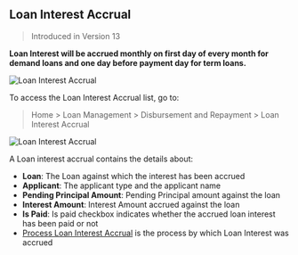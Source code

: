 ## Loan Interest Accrual

> Introduced in Version 13

**Loan Interest will be accrued monthly on first day of every month for demand loans and one day before payment day for term loans.**

![Loan Interest Accrual](https://docs.erpnext.com/files/loan-interest-accrual-flow.png)

To access the Loan Interest Accrual list, go to:

> Home > Loan Management > Disbursement and Repayment > Loan Interest Accrual

![Loan Interest Accrual](https://docs.erpnext.com/files/loan-interest-accrual.png)

A Loan interest accrual contains the details about:

*   **Loan**: The Loan against which the interest has been accrued
*   **Applicant**: The applicant type and the applicant name
*   **Pending Principal Amount**: Pending Principal amount against the loan
*   **Interest Amount**: Interest Amount accrued against the loan
*   **Is Paid**: Is paid checkbox indicates whether the accrued loan interest has been paid or not
*   [Process Loan Interest Accrual](https://docs.erpnext.com/docs/v13/user/manual/en/loan-management/process-loan-interest-accrual) is the process by which Loan Interest was accrued